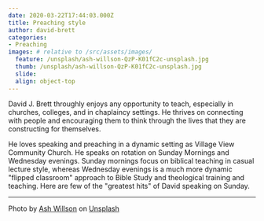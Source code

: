 ```yaml
---
date: 2020-03-22T17:44:03.000Z
title: Preaching style
author: david-brett
categories:
- Preaching
images: # relative to /src/assets/images/
  feature: /unsplash/ash-willson-QzP-K01fC2c-unsplash.jpg
  thumb: /unsplash/ash-willson-QzP-K01fC2c-unsplash.jpg
  slide:
  align: object-top
---
```

David J. Brett throughly enjoys any opportunity to teach, especially in churches, colleges, and in chaplaincy settings. He thrives on connecting with people and encouraging them to think through the lives that they are constructing for themselves.
<!-- more -->
He loves speaking and preaching in a dynamic setting as Village View Community Church. He speaks on rotation on Sunday Mornings and Wednesday evenings. Sunday mornings focus on biblical teaching in casual lecture style, whereas Wednesday evenings is a much more dynamic "flipped classroom" approach to Bible Study and theological training and teaching. Here are few of the "greatest hits" of David speaking on Sunday.

* * *
Photo by <a href="https://unsplash.com/@ashwillson?utm_content=creditCopyText&utm_medium=referral&utm_source=unsplash">Ash Willson</a> on <a href="https://unsplash.com/photos/a-bookshelf-filled-with-lots-of-books-in-a-library-QzP-K01fC2c?utm_content=creditCopyText&utm_medium=referral&utm_source=unsplash">Unsplash</a>
      